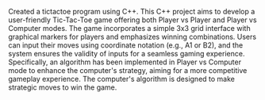 Created a tictactoe program using C++. This C++ project aims to develop a user-friendly Tic-Tac-Toe game offering both Player vs Player and Player vs Computer modes. The game incorporates a simple 3x3 grid interface with graphical markers for players and emphasizes winning combinations. Users can input their moves using coordinate notation (e.g., A1 or B2), and the system ensures the validity of inputs for a seamless gaming experience. Specifically, an algorithm has been implemented in Player vs Computer mode to enhance the computer's strategy, aiming for a more competitive gameplay experience. The computer's algorithm is designed to make strategic moves to win the game.
